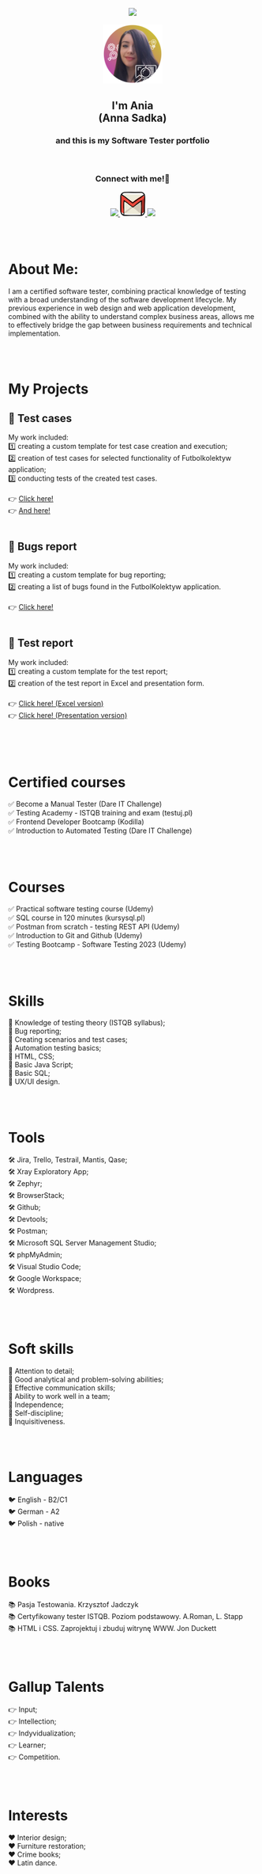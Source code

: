 <p align="center">
  <img src="https://capsule-render.vercel.app/api?type=waving&&color=0:EEFF00,100:a82da8&text=Hello!&animation=fadeIn&fontColor=ffffff&height=160&section=header"/>
</p>

<div align="center">
  <a href="https://github.com/annasadka/portfolio/blob/main/images/ania1.png">
    <img src="images/ania1.png" alt="ania photo" width="120" height="120">
  </a><br />
</div>

<div align="center">
<h2>I'm Ania<br> (Anna Sadka)</h2>
<h3>and this is my Software Tester portfolio<br></h3>
</div><br>

<h3 align="center">
  Connect with me!💬
</h3>

<p align="center">

<a href="https://www.linkedin.com/in/anna-sadka-33084697/">
  <img height="50" src="https://user-images.githubusercontent.com/46517096/166973395-19676cd8-f8ec-4abf-83ff-da8243505b82.png"/>
</a>
<a href="mailto: anna.sadka87@gmail.com">
  <img height="50" src="https://github.com/annasadka/portfolio/blob/main/images/1873613_contact_email_message_letter_media_icon.svg"/>
</a>
<a href="https://www.instagram.com/aniajagoda/">
  <img height="50" src="https://user-images.githubusercontent.com/46517096/166974368-9798f39f-1f46-499c-b14e-81f0a3f83a06.png"/>
</a>
</p>
<br><br>

# About Me:

I am a certified software tester, combining practical knowledge of testing with a broad understanding of the software development lifecycle. My previous experience in web design and web application development, combined with the ability to understand complex business areas, allows me to effectively bridge the gap between business requirements and technical implementation. <br>

<br><br>

# My Projects
 ## :watermelon: Test cases <br>
My work included:<br>
1️⃣ creating a custom template for test case creation and execution;<br>
2️⃣ creation of test cases for selected functionality of Futbolkolektyw application;<br>
3️⃣ conducting tests of the created test cases.<br><br>
:point_right: [Click here!](https://docs.google.com/spreadsheets/d/1cmKNdL8iqBI_bWTe9jp_HwgQOh8Let9CoDSluefeJt8/edit#gid=1089487092) <br>
:point_right: [And here!](https://docs.google.com/spreadsheets/d/1cmKNdL8iqBI_bWTe9jp_HwgQOh8Let9CoDSluefeJt8/edit#gid=981232423) <br><br>
    
## :grapes: Bugs report <br>
 My work included:<br>
:one: creating a custom template for bug reporting;<br>
2️⃣ creating a list of bugs found in the FutbolKolektyw application.<br><br>
:point_right: <a href="https://docs.google.com/spreadsheets/d/1cmKNdL8iqBI_bWTe9jp_HwgQOh8Let9CoDSluefeJt8/edit#gid=1356158546" target="blank">Click here!</a><br><br>

## :cherries: Test report <br>
My work included:<br>
:one: creating a custom template for the test report;<br>
2️⃣ creation of the test report in Excel and presentation form.<br><br>
  :point_right: <a href="https://docs.google.com/spreadsheets/d/1cmKNdL8iqBI_bWTe9jp_HwgQOh8Let9CoDSluefeJt8/edit#gid=1669511446" target="blank">Click here! (Excel version)</a><br>
  :point_right: <a href="https://docs.google.com/presentation/d/1D0NU-WkJbHL8yWAuwewOI8xpXMr61IO7/edit#slide=id.p1" target="blank">Click here! (Presentation version)</a><br><br>

<br><br>

#  Certified courses
 ✅ Become a Manual Tester (Dare IT Challenge) <br>
 ✅ Testing Academy - ISTQB training and exam (testuj.pl) <br>
 ✅ Frontend Developer Bootcamp  (Kodilla) <br>
 ✅ Introduction to Automated Testing (Dare IT Challenge) <br>

<br><br>

 #  Courses
 ✅ Practical software testing course (Udemy) <br>
 ✅ SQL course in 120 minutes (kursysql.pl) <br>
 ✅ Postman from scratch - testing REST API (Udemy) <br>
 ✅ Introduction to Git and Github (Udemy) <br>
 ✅ Testing Bootcamp - Software Testing 2023 (Udemy) <br>

<br><br>

# Skills
  💪 Knowledge of testing theory (ISTQB syllabus); <br>
  💪 Bug reporting; <br>
  💪 Creating scenarios and test cases; <br>
  💪 Automation testing basics; <br>
  💪 HTML, CSS; <br>
  💪 Basic Java Script; <br>
  💪 Basic SQL; <br>
  💪 UX/UI design. <br>

<br><br>
  
# Tools
  🛠️ Jira, Trello, Testrail, Mantis, Qase; <br>
  🛠️ Xray Exploratory App; <br>
  🛠️ Zephyr; <br>
  🛠️ BrowserStack; <br>
  🛠️ Github; <br>
  🛠️ Devtools; <br>
  🛠️ Postman; <br>
  🛠️ Microsoft SQL Server Management Studio; <br>
  🛠️ phpMyAdmin; <br>
  🛠️ Visual Studio Code; <br>
  🛠️ Google Workspace; <br>
  🛠️ Wordpress. <br>

<br><br>

# Soft skills
  🌼 Attention to detail; <br>
  🌼 Good analytical and problem-solving abilities; <br>
  🌼 Effective communication skills; <br>
  🌼 Ability to work well in a team; <br>
  🌼 Independence; <br>
  🌼 Self-discipline; <br>
  🌼 Inquisitiveness. <br>

<br><br>

# Languages
  🐦 English - B2/C1 <br>
  🐦 German - A2 <br>
  🐦 Polish - native <br>

<br><br>

# Books
  📚 Pasja Testowania. Krzysztof Jadczyk <br>
  📚 Certyfikowany tester ISTQB. Poziom podstawowy. A.Roman, L. Stapp <br>
  📚 HTML i CSS. Zaprojektuj i zbuduj witrynę WWW. Jon Duckett <br>

<br><br>

# Gallup Talents
  👉 Input; <br>
  👉 Intellection; <br>
  👉 Indyvidualization; <br>
  👉 Learner; <br>
  👉 Competition. <br>
  
<br><br>

# Interests
  ❤️ Interior design; <br>
  ❤️ Furniture restoration; <br>
  ❤️ Crime books; <br>
  ❤️ Latin dance. <br>







